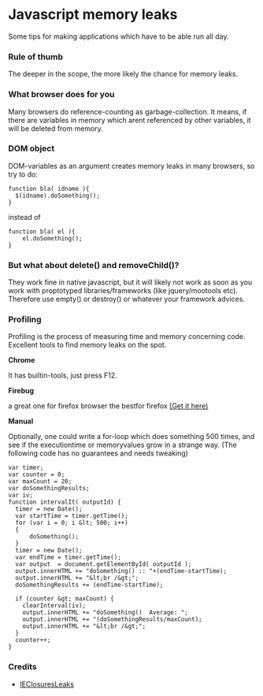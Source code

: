 Javascript memory leaks
=======================

Some tips for making applications which have to be able run all day.

### Rule of thumb ###

The deeper in the scope, the more likely the chance for memory leaks.

### What browser does for you ###

Many browsers do reference-counting as garbage-collection.
It means, if there are variables in memory which arent referenced by other variables, it will be deleted from memory.

### DOM object ###

DOM-variables as an argument creates memory leaks in many browsers, so try to do:

    function bla( idname ){
      $(idname).doSomething();
    }
 
instead of
 
    function bla( el ){
        el.doSomething();
    }

### But what about delete() and removeChild()? ###

They work fine in native javascript, but it will likely not work as soon as you work with proptotyped libraries/frameworks
(like jquery/mootools etc).
Therefore use empty() or destroy() or whatever your framework advices.

### Profiling ###

Profiling is the process of measuring time and memory concerning code.
Excellent tools to find memory leaks on the spot.

 
**Chrome**

It has builtin-tools, just press F12.

**Firebug**

a great one for firefox browser the bestfor firefox <a href="http://www.getfirebug.com" target="_blank">(Get it here)</a>

**Manual**

Optionally, one could write a for-loop which does something 500 times, and see
if the executiontime or memoryvalues grow in a strange way. (The following code 
has no guarantees and needs tweaking)

    var timer;
    var counter = 0;
    var maxCount = 20;
    var doSomethingResults;
    var iv;
    function intervalIt( outputId) {
      timer = new Date();
      var startTime = timer.getTime();
      for (var i = 0; i &lt; 500; i++)
      {
          doSomething();
      }
      timer = new Date();
      var endTime = timer.getTime();
      var output  = document.getElementById( outputId );
      output.innerHTML += "doSomething() :: "+(endTime-startTime);
      output.innerHTML += "&lt;br /&gt;";
      doSomethingResults += (endTime-startTime);
     
      if (counter &gt; maxCount) {
        clearInterval(iv);
        output.innerHTML += "doSomething()  Average: ";
        output.innerHTML += "(doSomethingResults/maxCount);
        output.innerHTML += "&lt;br /&gt;";
      }
      counter++;
    }

### Credits ###

  * <a href="http://blog.metawrap.com/blog/IEClosuresLeaks.aspx" target="_blank">IEClosuresLeaks</a>
